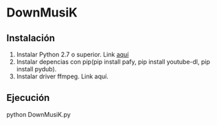 # DownMusiK

## Instalación
  1. Instalar Python 2.7 o superior. Link [aquí](https://www.python.org/downloads/)
  2. Instalar depencias con pip(pip install pafy, pip install youtube-dl, pip install pydub).
  3. Instalar driver ffmpeg. Link aquí.
## Ejecución
  python DownMusiK.py
